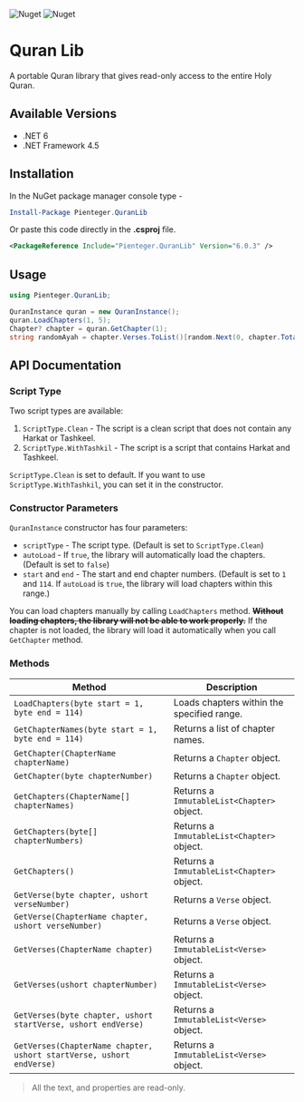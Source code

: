 ![Nuget](https://img.shields.io/nuget/dt/Pienteger.QuranLib?style=flat-square)
![Nuget](https://img.shields.io/nuget/v/Pienteger.QuranLib?style=flat-square)

# Quran Lib

A portable Quran library that gives read-only access to the entire Holy Quran.

## Available Versions

* .NET 6
* .NET Framework 4.5

## Installation

In the NuGet package manager console type -

```powershell
Install-Package Pienteger.QuranLib
```
Or paste this code directly in the **.csproj** file.

```xml
<PackageReference Include="Pienteger.QuranLib" Version="6.0.3" />
```

## Usage

```csharp
using Pienteger.QuranLib;
```
```csharp
QuranInstance quran = new QuranInstance();
quran.LoadChapters(1, 5);
Chapter? chapter = quran.GetChapter(1);
string randomAyah = chapter.Verses.ToList()[random.Next(0, chapter.TotalVerse)].Text;
```

## API Documentation

### Script Type

Two script types are available:

1. `ScriptType.Clean` - The script is a clean script that does not contain any Harkat or Tashkeel.
2. `ScriptType.WithTashkil` - The script is a script that contains Harkat and Tashkeel.

`ScriptType.Clean` is set to default. If you want to use `ScriptType.WithTashkil`, you can set it in the constructor.

### Constructor Parameters

`QuranInstance` constructor has four parameters:

* `scriptType` - The script type. (Default is set to `ScriptType.Clean`)
* `autoLoad` - If `true`, the library will automatically load the chapters. (Default is set to `false`)
* `start` and `end` - The start and end chapter numbers. (Default is set to `1` and `114`. If `autoLoad` is `true`, the library will load chapters within this range.)

You can load chapters manually by calling `LoadChapters` method. ~~**Without loading chapters, the library will not be able to work properly.**~~ If the chapter is not loaded, the library will load it automatically when you call `GetChapter` method.

### Methods


| Method                                                               | Description                                |
| -------------------------------------------------------------------- | ------------------------------------------ |
| `LoadChapters(byte start = 1, byte end = 114)`                       | Loads chapters within the specified range. |
| `GetChapterNames(byte start = 1, byte end = 114)`                    | Returns a list of chapter names.           |
| `GetChapter(ChapterName chapterName)`                                | Returns a `Chapter` object.                |
| `GetChapter(byte chapterNumber)`                                     | Returns a `Chapter` object.                |
| `GetChapters(ChapterName[] chapterNames)`                            | Returns a `ImmutableList<Chapter>` object. |
| `GetChapters(byte[] chapterNumbers)`                                 | Returns a `ImmutableList<Chapter>` object. |
| `GetChapters()`                                                      | Returns a `ImmutableList<Chapter>` object. |
| `GetVerse(byte chapter, ushort verseNumber)`                         | Returns a `Verse` object.                  |
| `GetVerse(ChapterName chapter, ushort verseNumber)`                  | Returns a `Verse` object.                  |
| `GetVerses(ChapterName chapter)`                                     | Returns a `ImmutableList<Verse>` object.   |
| `GetVerses(ushort chapterNumber)`                                    | Returns a `ImmutableList<Verse>` object.   |
| `GetVerses(byte chapter, ushort startVerse, ushort endVerse)`        | Returns a `ImmutableList<Verse>` object.   |
| `GetVerses(ChapterName chapter, ushort startVerse, ushort endVerse)` | Returns a `ImmutableList<Verse>` object.   |

> All the text, and properties are read-only.
